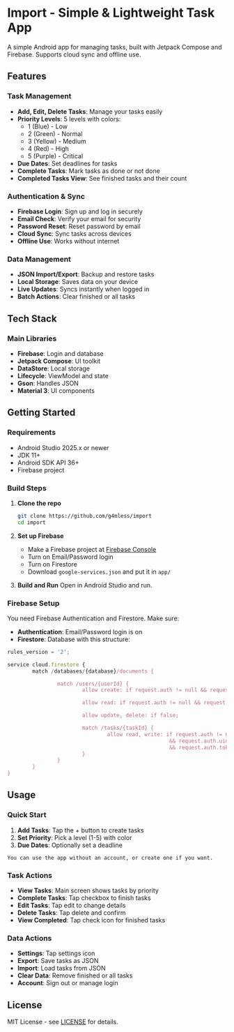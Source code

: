 # Import - Simple & Lightweight Task App

A simple Android app for managing tasks, built with Jetpack Compose and Firebase. Supports cloud sync and offline use.

## Features

### Task Management
- **Add, Edit, Delete Tasks**: Manage your tasks easily
- **Priority Levels**: 5 levels with colors:
    - 1 (Blue) - Low
    - 2 (Green) - Normal
    - 3 (Yellow) - Medium
    - 4 (Red) - High
    - 5 (Purple) - Critical
- **Due Dates**: Set deadlines for tasks
- **Complete Tasks**: Mark tasks as done or not done
- **Completed Tasks View**: See finished tasks and their count

### Authentication & Sync
- **Firebase Login**: Sign up and log in securely
- **Email Check**: Verify your email for security
- **Password Reset**: Reset password by email
- **Cloud Sync**: Sync tasks across devices
- **Offline Use**: Works without internet

### Data Management
- **JSON Import/Export**: Backup and restore tasks
- **Local Storage**: Saves data on your device
- **Live Updates**: Syncs instantly when logged in
- **Batch Actions**: Clear finished or all tasks

## Tech Stack

### Main Libraries
- **Firebase**: Login and database
- **Jetpack Compose**: UI toolkit
- **DataStore**: Local storage
- **Lifecycle**: ViewModel and state
- **Gson**: Handles JSON
- **Material 3**: UI components

## Getting Started

### Requirements
- Android Studio 2025.x or newer
- JDK 11+
- Android SDK API 36+
- Firebase project

### Build Steps

1. **Clone the repo**
     ```bash
     git clone https://github.com/g4mless/import
     cd import
     ```

2. **Set up Firebase**
     - Make a Firebase project at [Firebase Console](https://console.firebase.google.com)
     - Turn on Email/Password login
     - Turn on Firestore
     - Download `google-services.json` and put it in `app/`

3. **Build and Run**
     Open in Android Studio and run.

### Firebase Setup

You need Firebase Authentication and Firestore. Make sure:

- **Authentication**: Email/Password login is on
- **Firestore**: Database with this structure:
```js
rules_version = '2';

service cloud.firestore {
        match /databases/{database}/documents {

                match /users/{userId} {
                        allow create: if request.auth != null && request.auth.uid == userId;

                        allow read: if request.auth != null && request.auth.uid == userId;

                        allow update, delete: if false;

                        match /tasks/{taskId} {
                                allow read, write: if request.auth != null
                                                    && request.auth.uid == userId
                                                    && request.auth.token.email_verified == true;
                        }
                }
        }
}
```

## Usage

### Quick Start
1. **Add Tasks**: Tap the + button to create tasks
2. **Set Priority**: Pick a level (1-5) with color
3. **Due Dates**: Optionally set a deadline
```
You can use the app without an account, or create one if you want.
```

### Task Actions
- **View Tasks**: Main screen shows tasks by priority
- **Complete Tasks**: Tap checkbox to finish tasks
- **Edit Tasks**: Tap edit to change details
- **Delete Tasks**: Tap delete and confirm
- **View Completed**: Tap check icon for finished tasks

### Data Actions
- **Settings**: Tap settings icon
- **Export**: Save tasks as JSON
- **Import**: Load tasks from JSON
- **Clear Data**: Remove finished or all tasks
- **Account**: Sign out or manage login

## License

MIT License - see [LICENSE](LICENSE) for details.
